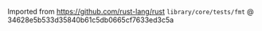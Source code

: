 Imported from <https://github.com/rust-lang/rust> `library/core/tests/fmt` @ 34628e5b533d35840b61c5db0665cf7633ed3c5a
